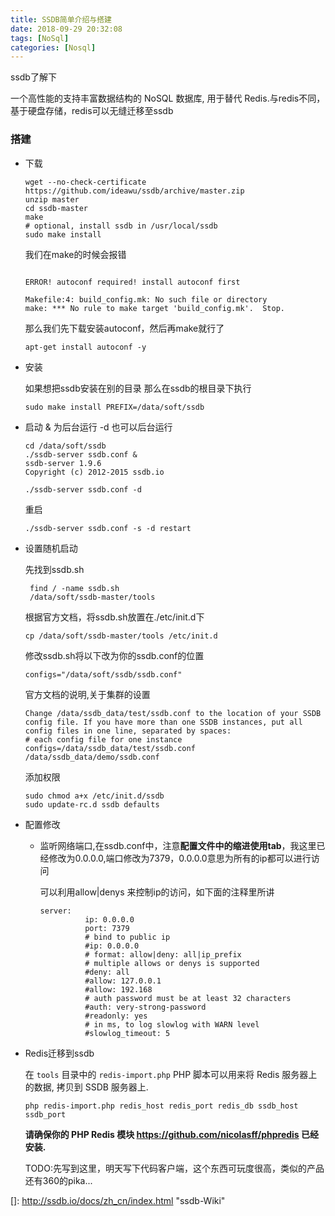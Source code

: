 ```yaml
---
title: SSDB简单介绍与搭建
date: 2018-09-29 20:32:08
tags: [NoSql]
categories: [Nosql]
---
```


ssdb了解下<!--more-->

一个高性能的支持丰富数据结构的 NoSQL 数据库, 用于替代 Redis.与redis不同，基于硬盘存储，redis可以无缝迁移至ssdb

### 搭建

* 下载

  ```
  wget --no-check-certificate https://github.com/ideawu/ssdb/archive/master.zip
  unzip master
  cd ssdb-master
  make
  # optional, install ssdb in /usr/local/ssdb
  sudo make install
  ```

  我们在make的时候会报错

  ```
  
  ERROR! autoconf required! install autoconf first
  
  Makefile:4: build_config.mk: No such file or directory
  make: *** No rule to make target 'build_config.mk'.  Stop.
  ```

  那么我们先下载安装autoconf，然后再make就行了

  ```
  apt-get install autoconf -y
  ```

* 安装

  如果想把ssdb安装在别的目录 那么在ssdb的根目录下执行

  ```
  sudo make install PREFIX=/data/soft/ssdb
  ```

* 启动 & 为后台运行 -d 也可以后台运行

  ```
  cd /data/soft/ssdb
  ./ssdb-server ssdb.conf &
  ssdb-server 1.9.6
  Copyright (c) 2012-2015 ssdb.io
  ```

  ```
  ./ssdb-server ssdb.conf -d
  ```

  重启

  ```
  ./ssdb-server ssdb.conf -s -d restart 
  ```

* 设置随机启动

  先找到ssdb.sh

  ```
   find / -name ssdb.sh
   /data/soft/ssdb-master/tools
  ```

  

  根据官方文档，将ssdb.sh放置在./etc/init.d下

  ```
  cp /data/soft/ssdb-master/tools /etc/init.d
  ```

  修改ssdb.sh将以下改为你的ssdb.conf的位置

  ```
  configs="/data/soft/ssdb/ssdb.conf"
  ```

  官方文档的说明,关于集群的设置

  ```
  Change /data/ssdb_data/test/ssdb.conf to the location of your SSDB config file. If you have more than one SSDB instances, put all config files in one line, separated by spaces:
  # each config file for one instance
  configs=/data/ssdb_data/test/ssdb.conf /data/ssdb_data/demo/ssdb.conf
  ```

  添加权限

  ```
  sudo chmod a+x /etc/init.d/ssdb
  sudo update-rc.d ssdb defaults
  ```

* 配置修改

  * 监听网络端口,在ssdb.conf中，注意**配置文件中的缩进使用tab**，我这里已经修改为0.0.0.0,端口修改为7379，0.0.0.0意思为所有的ip都可以进行访问

    可以利用allow|denys 来控制ip的访问，如下面的注释里所讲

    ```
    server:
              ip: 0.0.0.0
              port: 7379
              # bind to public ip
              #ip: 0.0.0.0
              # format: allow|deny: all|ip_prefix
              # multiple allows or denys is supported
              #deny: all
              #allow: 127.0.0.1
              #allow: 192.168
              # auth password must be at least 32 characters
              #auth: very-strong-password
              #readonly: yes
              # in ms, to log slowlog with WARN level
              #slowlog_timeout: 5
    
    ```

* Redis迁移到ssdb

  在 `tools` 目录中的 `redis-import.php` PHP 脚本可以用来将 Redis 服务器上的数据, 拷贝到 SSDB 服务器上.

  ```
  php redis-import.php redis_host redis_port redis_db ssdb_host ssdb_port
  ```

  **请确保你的 PHP Redis 模块 <https://github.com/nicolasff/phpredis> 已经安装.**

  TODO:先写到这里，明天写下代码客户端，这个东西可玩度很高，类似的产品还有360的pika...

   

[]: http://ssdb.io/docs/zh_cn/index.html	"ssdb-Wiki"

